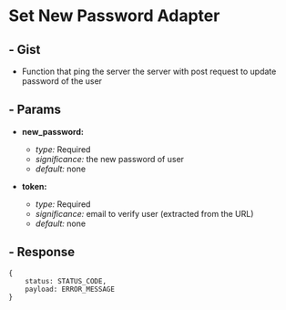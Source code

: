 # Set New Password Adapter

## - Gist

- Function that ping the server the server with post request to update password of the user

## - Params

- **new_password:**

  - _type:_ Required
  - _significance:_ the new password of user
  - _default:_ none

- **token:**
  - _type:_ Required
  - _significance:_ email to verify user (extracted from the URL)
  - _default:_ none

## - Response

    {
        status: STATUS_CODE,
        payload: ERROR_MESSAGE
    }

